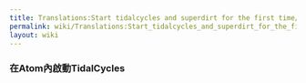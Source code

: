 ```yaml
---
title: Translations:Start tidalcycles and superdirt for the first time/9/zh-tw
permalink: wiki/Translations:Start_tidalcycles_and_superdirt_for_the_first_time/9/zh-tw/
layout: wiki
---
```


### 在Atom內啟動TidalCycles

